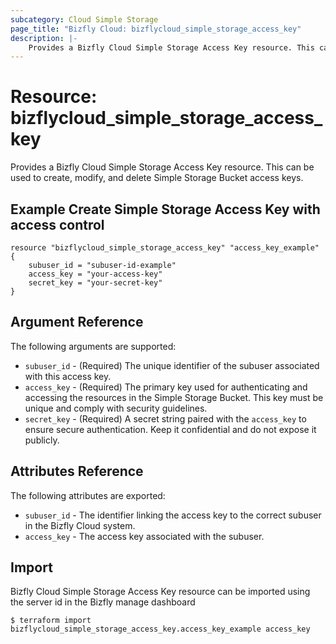 ```yaml
---
subcategory: Cloud Simple Storage
page_title: "Bizfly Cloud: bizflycloud_simple_storage_access_key"
description: |-
    Provides a Bizfly Cloud Simple Storage Access Key resource. This can be used to create, modify and delete Simple Storage Access Key.
---
```


# Resource: bizflycloud_simple_storage_access_key

Provides a Bizfly Cloud Simple Storage Access Key resource. This can be used to create,
modify, and delete Simple Storage Bucket access keys.

## Example Create Simple Storage Access Key with access control

```hcl
resource "bizflycloud_simple_storage_access_key" "access_key_example" {
    subuser_id = "subuser-id-example"
    access_key = "your-access-key"
    secret_key = "your-secret-key"
}
```

## Argument Reference

The following arguments are supported:

- `subuser_id` - (Required) The unique identifier of the subuser associated with this access key.
- `access_key` - (Required) The primary key used for authenticating and accessing the resources in the Simple Storage Bucket. This key must be unique and comply with security guidelines.
- `secret_key` - (Required) A secret string paired with the `access_key` to ensure secure authentication. Keep it confidential and do not expose it publicly.

## Attributes Reference

The following attributes are exported:

- `subuser_id` - The identifier linking the access key to the correct subuser in the Bizfly Cloud system.
- `access_key` - The access key associated with the subuser.

## Import

Bizfly Cloud Simple Storage Access Key resource can be imported using the server id in the Bizfly manage dashboard

```
$ terraform import bizflycloud_simple_storage_access_key.access_key_example access_key
```